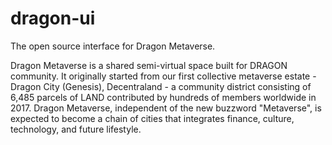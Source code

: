 # dragon-ui

The open source interface for Dragon Metaverse.

Dragon Metaverse is a shared semi-virtual space built for DRAGON community. It originally started from our first collective metaverse estate - Dragon City (Genesis), Decentraland - a community district consisting of 6,485 parcels of LAND contributed by hundreds of members worldwide in 2017. Dragon Metaverse, independent of the new buzzword "Metaverse", is expected to become a chain of cities that integrates finance, culture, technology, and future lifestyle.
